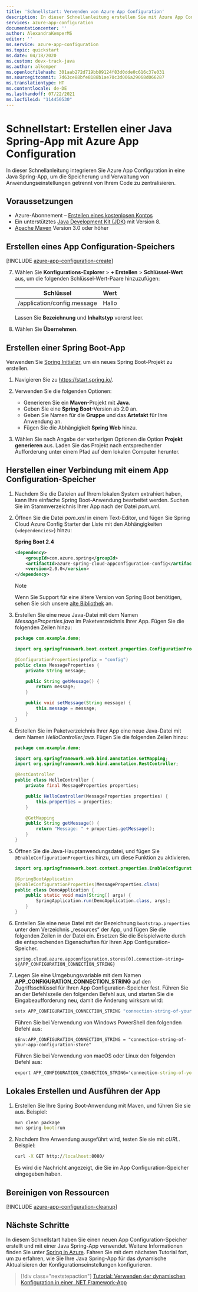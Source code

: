 ```yaml
---
title: 'Schnellstart: Verwenden von Azure App Configuration'
description: In dieser Schnellanleitung erstellen Sie mit Azure App Configuration eine Java Spring-App, um die Speicherung und Verwaltung von Anwendungseinstellungen getrennt von Ihrem Code zu zentralisieren.
services: azure-app-configuration
documentationcenter: ''
author: AlexandraKemperMS
editor: ''
ms.service: azure-app-configuration
ms.topic: quickstart
ms.date: 04/18/2020
ms.custom: devx-track-java
ms.author: alkemper
ms.openlocfilehash: 301aab272d719bb89124f83d0dde0c616c37e031
ms.sourcegitcommit: 7d63ce88bfe8188b1ae70c3d006a29068d066287
ms.translationtype: HT
ms.contentlocale: de-DE
ms.lasthandoff: 07/22/2021
ms.locfileid: "114450530"
---
```

# <a name="quickstart-create-a-java-spring-app-with-azure-app-configuration"></a>Schnellstart: Erstellen einer Java Spring-App mit Azure App Configuration

In dieser Schnellanleitung integrieren Sie Azure App Configuration in eine Java Spring-App, um die Speicherung und Verwaltung von Anwendungseinstellungen getrennt von Ihrem Code zu zentralisieren.

## <a name="prerequisites"></a>Voraussetzungen

- Azure-Abonnement – [Erstellen eines kostenlosen Kontos](https://azure.microsoft.com/free/)
- Ein unterstütztes [Java Development Kit (JDK)](/java/azure/jdk) mit Version 8.
- [Apache Maven](https://maven.apache.org/download.cgi) Version 3.0 oder höher

## <a name="create-an-app-configuration-store"></a>Erstellen eines App Configuration-Speichers

[!INCLUDE [azure-app-configuration-create](../../includes/azure-app-configuration-create.md)]

7. Wählen Sie **Konfigurations-Explorer** >  **+ Erstellen** > **Schlüssel-Wert** aus, um die folgenden Schlüssel-Wert-Paare hinzuzufügen:

    | Schlüssel | Wert |
    |---|---|
    | /application/config.message | Hallo |

    Lassen Sie **Bezeichnung** und **Inhaltstyp** vorerst leer.

8. Wählen Sie **Übernehmen**.

## <a name="create-a-spring-boot-app"></a>Erstellen einer Spring Boot-App

Verwenden Sie [Spring Initializr](https://start.spring.io/), um ein neues Spring Boot-Projekt zu erstellen.

1. Navigieren Sie zu <https://start.spring.io/>.

1. Verwenden Sie die folgenden Optionen:

   - Generieren Sie ein **Maven**-Projekt mit **Java**.
   - Geben Sie eine **Spring Boot**-Version ab 2.0 an.
   - Geben Sie Namen für die **Gruppe** und das **Artefakt** für Ihre Anwendung an.
   - Fügen Sie die Abhängigkeit **Spring Web** hinzu.

1. Wählen Sie nach Angabe der vorherigen Optionen die Option **Projekt generieren** aus. Laden Sie das Projekt nach entsprechender Aufforderung unter einem Pfad auf dem lokalen Computer herunter.

## <a name="connect-to-an-app-configuration-store"></a>Herstellen einer Verbindung mit einem App Configuration-Speicher

1. Nachdem Sie die Dateien auf Ihrem lokalen System extrahiert haben, kann Ihre einfache Spring Boot-Anwendung bearbeitet werden. Suchen Sie im Stammverzeichnis Ihrer App nach der Datei *pom.xml*.

1. Öffnen Sie die Datei *pom.xml* in einem Text-Editor, und fügen Sie Spring Cloud Azure Config Starter der Liste mit den Abhängigkeiten (`<dependencies>`) hinzu:

    **Spring Boot 2.4**

    ```xml
    <dependency>
        <groupId>com.azure.spring</groupId>
        <artifactId>azure-spring-cloud-appconfiguration-config</artifactId>
        <version>2.0.0</version>
    </dependency>
    ```

   > [!NOTE]
   > Wenn Sie Support für eine ältere Version von Spring Boot benötigen, sehen Sie sich unsere [alte Bibliothek](https://github.com/Azure/azure-sdk-for-java/blob/spring-cloud-starter-azure-appconfiguration-config_1.2.9/sdk/appconfiguration/spring-cloud-starter-azure-appconfiguration-config/README.md) an.

1. Erstellen Sie eine neue Java-Datei mit dem Namen *MessageProperties.java* im Paketverzeichnis Ihrer App. Fügen Sie die folgenden Zeilen hinzu:

    ```java
    package com.example.demo;

    import org.springframework.boot.context.properties.ConfigurationProperties;

    @ConfigurationProperties(prefix = "config")
    public class MessageProperties {
        private String message;

        public String getMessage() {
            return message;
        }

        public void setMessage(String message) {
            this.message = message;
        }
    }
    ```

1. Erstellen Sie im Paketverzeichnis Ihrer App eine neue Java-Datei mit dem Namen *HelloController.java*. Fügen Sie die folgenden Zeilen hinzu:

    ```java
    package com.example.demo;

    import org.springframework.web.bind.annotation.GetMapping;
    import org.springframework.web.bind.annotation.RestController;

    @RestController
    public class HelloController {
        private final MessageProperties properties;

        public HelloController(MessageProperties properties) {
            this.properties = properties;
        }

        @GetMapping
        public String getMessage() {
            return "Message: " + properties.getMessage();
        }
    }
    ```

1. Öffnen Sie die Java-Hauptanwendungsdatei, und fügen Sie `@EnableConfigurationProperties` hinzu, um diese Funktion zu aktivieren.

    ```java
    import org.springframework.boot.context.properties.EnableConfigurationProperties;

    @SpringBootApplication
    @EnableConfigurationProperties(MessageProperties.class)
    public class DemoApplication {
        public static void main(String[] args) {
            SpringApplication.run(DemoApplication.class, args);
        }
    }
    ```

1. Erstellen Sie eine neue Datei mit der Bezeichnung `bootstrap.properties` unter dem Verzeichnis „resources“ der App, und fügen Sie die folgenden Zeilen in der Datei ein. Ersetzen Sie die Beispielwerte durch die entsprechenden Eigenschaften für Ihren App Configuration-Speicher.

    ```CLI
    spring.cloud.azure.appconfiguration.stores[0].connection-string= ${APP_CONFIGURATION_CONNECTION_STRING}
    ```

1. Legen Sie eine Umgebungsvariable mit dem Namen **APP_CONFIGURATION_CONNECTION_STRING** auf den Zugriffsschlüssel für Ihren App Configuration-Speicher fest. Führen Sie an der Befehlszeile den folgenden Befehl aus, und starten Sie die Eingabeaufforderung neu, damit die Änderung wirksam wird:

    ```cmd
    setx APP_CONFIGURATION_CONNECTION_STRING "connection-string-of-your-app-configuration-store"
    ```

    Führen Sie bei Verwendung von Windows PowerShell den folgenden Befehl aus:

    ```azurepowershell
    $Env:APP_CONFIGURATION_CONNECTION_STRING = "connection-string-of-your-app-configuration-store"
    ```

    Führen Sie bei Verwendung von macOS oder Linux den folgenden Befehl aus:

    ```cmd
    export APP_CONFIGURATION_CONNECTION_STRING='connection-string-of-your-app-configuration-store'
    ```

## <a name="build-and-run-the-app-locally"></a>Lokales Erstellen und Ausführen der App

1. Erstellen Sie Ihre Spring Boot-Anwendung mit Maven, und führen Sie sie aus. Beispiel:

    ```cmd
    mvn clean package
    mvn spring-boot:run
    ```

2. Nachdem Ihre Anwendung ausgeführt wird, testen Sie sie mit *cURL*. Beispiel:

      ```cmd
      curl -X GET http://localhost:8080/
      ```

    Es wird die Nachricht angezeigt, die Sie im App Configuration-Speicher eingegeben haben.

## <a name="clean-up-resources"></a>Bereinigen von Ressourcen

[!INCLUDE [azure-app-configuration-cleanup](../../includes/azure-app-configuration-cleanup.md)]

## <a name="next-steps"></a>Nächste Schritte

In diesem Schnellstart haben Sie einen neuen App Configuration-Speicher erstellt und mit einer Java Spring-App verwendet. Weitere Informationen finden Sie unter [Spring in Azure](/java/azure/spring-framework/). Fahren Sie mit dem nächsten Tutorial fort, um zu erfahren, wie Sie Ihre Java Spring-App für das dynamische Aktualisieren der Konfigurationseinstellungen konfigurieren.

> [!div class="nextstepaction"]
> [Tutorial: Verwenden der dynamischen Konfiguration in einer .NET Framework-App](./enable-dynamic-configuration-java-spring-app.md)
